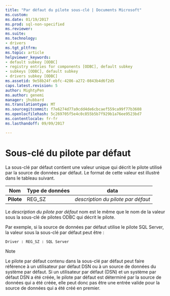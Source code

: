 ```yaml
---
title: "Par défaut du pilote sous-clé | Documents Microsoft"
ms.custom: 
ms.date: 01/19/2017
ms.prod: sql-non-specified
ms.reviewer: 
ms.suite: 
ms.technology:
- drivers
ms.tgt_pltfrm: 
ms.topic: article
helpviewer_keywords:
- default subkey [ODBC]
- registry entries for components [ODBC], default subkey
- subkeys [ODBC], default subkey
- drivers subkey [ODBC]
ms.assetid: 9e58b24f-ebfc-4286-a272-0843b4d6f2d5
caps.latest.revision: 5
author: MightyPen
ms.author: genemi
manager: jhubbard
ms.translationtype: MT
ms.sourcegitcommit: f7e6274d77a9cdd4de6cbcaef559ca99f77b3608
ms.openlocfilehash: 5c269705f5e4c0c855b5b7f929b1a76ee9523bd7
ms.contentlocale: fr-fr
ms.lasthandoff: 09/09/2017

---
```

# <a name="default-driver-subkey"></a>Sous-clé du pilote par défaut
La sous-clé par défaut contient une valeur unique qui décrit le pilote utilisé par la source de données par défaut. Le format de cette valeur est illustré dans le tableau suivant.  
  
|Nom|Type de données|data|  
|----------|---------------|----------|  
|**Pilote**|REG_SZ|*description du pilote par défaut*|  
  
 Le *description du pilote par défaut* nom est le même que le nom de la valeur sous la sous-clé de pilotes ODBC qui décrit le pilote.  
  
 Par exemple, si la source de données par défaut utilise le pilote SQL Server, la valeur sous la sous-clé par défaut peut être :  
  
```  
Driver : REG_SZ : SQL Server  
```  
  
> [!NOTE]  
>  Le pilote par défaut contenu dans la sous-clé par défaut peut faire référence à un utilisateur par défaut DSN ou à un source de données du système par défaut. Si un utilisateur par défaut (DSN) et un système par défaut DSN a été créée, le pilote par défaut est déterminé par la source de données qui a été créée, elle peut donc pas être une entrée valide pour la source de données qui a été créé en premier.
